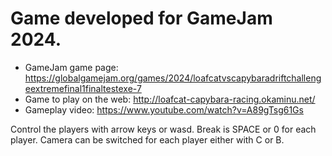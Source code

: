 # Game developed for GameJam 2024.

* GameJam game page: https://globalgamejam.org/games/2024/loafcatvscapybaradriftchallengeextremefinal1finaltestexe-7
* Game to play on the web: http://loafcat-capybara-racing.okaminu.net/
* Gameplay video: https://www.youtube.com/watch?v=A89gTsg61Gs

Control the players with arrow keys or wasd.
Break is SPACE or 0 for each player.
Camera can be switched for each player either with C or B.
